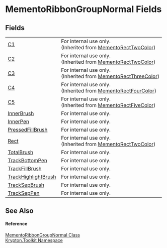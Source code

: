 # MementoRibbonGroupNormal Fields




## Fields
<table>
<tr>
<td><a href="54a68739-36c3-359d-50d9-62edfae5511b.md">C1</a></td>
<td>For internal use only.<br />(Inherited from <a href="06176e26-a515-98f8-dcf2-9eea1cdf808b.md">MementoRectTwoColor</a>)</td></tr>
<tr>
<td><a href="b9413bca-0d4d-9123-fc09-26ebea8d9584.md">C2</a></td>
<td>For internal use only.<br />(Inherited from <a href="06176e26-a515-98f8-dcf2-9eea1cdf808b.md">MementoRectTwoColor</a>)</td></tr>
<tr>
<td><a href="ef1c56c0-75aa-6e44-6132-b755036b51dc.md">C3</a></td>
<td>For internal use only.<br />(Inherited from <a href="8d4ecaa6-48d1-cf68-c0c6-c38a1b6ff5b9.md">MementoRectThreeColor</a>)</td></tr>
<tr>
<td><a href="666a60bc-268b-481c-cd61-04655334dfe4.md">C4</a></td>
<td>For internal use only.<br />(Inherited from <a href="0f49b1b3-0f26-901b-7966-9832449a708c.md">MementoRectFourColor</a>)</td></tr>
<tr>
<td><a href="705a23f6-21b0-d756-9df0-983b5f9cbc76.md">C5</a></td>
<td>For internal use only.<br />(Inherited from <a href="8852e594-ee9c-ca3e-504c-5139d3e1f54d.md">MementoRectFiveColor</a>)</td></tr>
<tr>
<td><a href="5b33612c-0ef3-8a1e-e9c9-17130972efc4.md">InnerBrush</a></td>
<td>For internal use only.</td></tr>
<tr>
<td><a href="aa8631c2-5551-6303-b4ea-9b5b9f7960d2.md">InnerPen</a></td>
<td>For internal use only.</td></tr>
<tr>
<td><a href="9c2d920b-ec56-9835-4bcd-8bd36af29e39.md">PressedFillBrush</a></td>
<td>For internal use only.</td></tr>
<tr>
<td><a href="ddfa9d94-a85a-f639-1904-c975fa381fa3.md">Rect</a></td>
<td>For internal use only.<br />(Inherited from <a href="06176e26-a515-98f8-dcf2-9eea1cdf808b.md">MementoRectTwoColor</a>)</td></tr>
<tr>
<td><a href="fd5c3399-20af-4de4-10d8-0e55322304eb.md">TotalBrush</a></td>
<td>For internal use only.</td></tr>
<tr>
<td><a href="2966cc96-669b-14a2-2c35-049a32e9a9a4.md">TrackBottomPen</a></td>
<td>For internal use only.</td></tr>
<tr>
<td><a href="db3a6d57-21aa-c89b-5551-33746b9022ce.md">TrackFillBrush</a></td>
<td>For internal use only.</td></tr>
<tr>
<td><a href="40780464-4a44-1dd8-1c94-3572bcd1a067.md">TrackHighlightBrush</a></td>
<td>For internal use only.</td></tr>
<tr>
<td><a href="f9246478-3ae8-a17c-cd65-f655b208e370.md">TrackSepBrush</a></td>
<td>For internal use only.</td></tr>
<tr>
<td><a href="582b71b6-9fbe-f879-d733-714b1a8f4cda.md">TrackSepPen</a></td>
<td>For internal use only.</td></tr>
</table>

## See Also


#### Reference
<a href="64be8fa5-9c6d-8668-d419-35844c0010ff.md">MementoRibbonGroupNormal Class</a>  
<a href="79d2eac2-21f4-54ff-7552-b20c33c30600.md">Krypton.Toolkit Namespace</a>  
